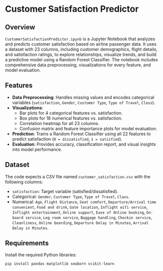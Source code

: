 # Customer Satisfaction Predictor

## Overview
`CustomerSatisfactionPredictor.ipynb` is a Jupyter Notebook that analyzes and predicts customer satisfaction based on airline passenger data. It uses a dataset with 23 columns, including customer demographics, flight details, and satisfaction ratings, to explore relationships, visualize trends, and build a predictive model using a Random Forest Classifier. The notebook includes comprehensive data preprocessing, visualizations for every feature, and model evaluation.

## Features
- **Data Preprocessing**: Handles missing values and encodes categorical variables (`satisfaction`, `Gender`, `Customer Type`, `Type of Travel`, `Class`).
- **Visualizations**: 
  - Bar plots for 4 categorical features vs. satisfaction.
  - Box plots for 18 numerical features vs. satisfaction.
  - Correlation heatmap for all 23 columns.
  - Confusion matrix and feature importance plots for model evaluation.
- **Prediction**: Trains a Random Forest Classifier using all 22 features to predict satisfaction (`0 = dissatisfied`, `1 = satisfied`).
- **Evaluation**: Provides accuracy, classification report, and visual insights into model performance.

## Dataset
The code expects a CSV file named `customer_satisfaction.csv` with the following columns:
- `satisfaction`: Target variable (satisfied/dissatisfied).
- Categorical: `Gender`, `Customer Type`, `Type of Travel`, `Class`.
- Numerical: `Age`, `Flight Distance`, `Seat comfort`, `Departure/Arrival time convenient`, `Food and drink`, `Gate location`, `Inflight wifi service`, `Inflight entertainment`, `Online support`, `Ease of Online booking`, `On-board service`, `Leg room service`, `Baggage handling`, `Checkin service`, `Cleanliness`, `Online boarding`, `Departure Delay in Minutes`, `Arrival Delay in Minutes`.

## Requirements
Install the required Python libraries:
```bash
pip install pandas matplotlib seaborn scikit-learn

